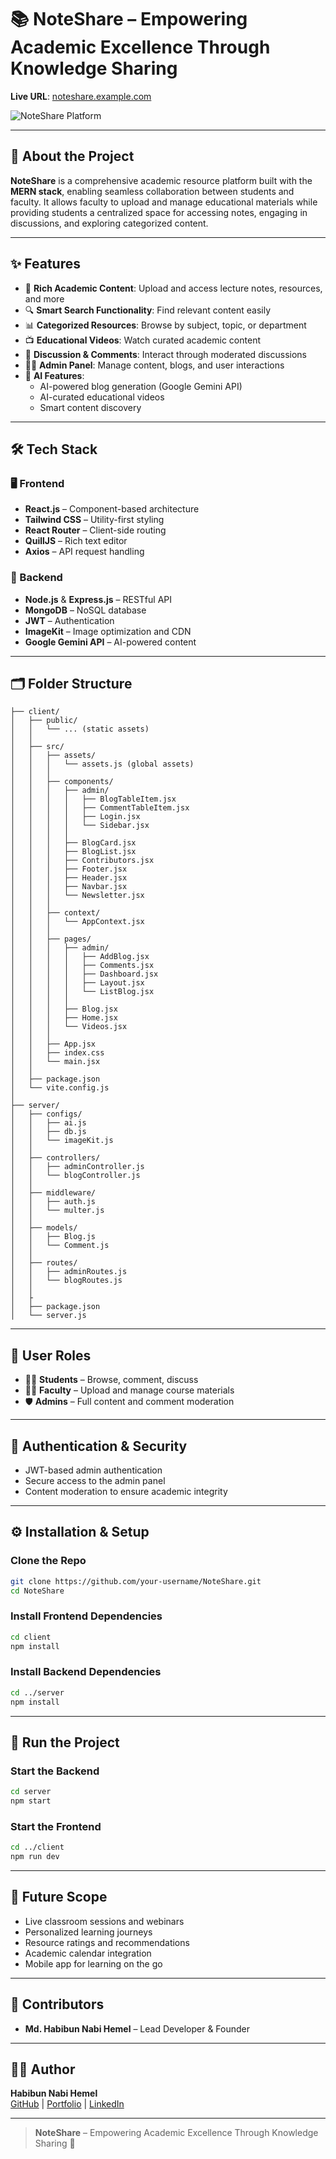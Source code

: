 # 📚 NoteShare – Empowering Academic Excellence Through Knowledge Sharing

**Live URL**: [noteshare.example.com](https://noteshare.example.com)

![NoteShare Platform](https://noteshare.example.com/preview.png)

---

## 🚀 About the Project

**NoteShare** is a comprehensive academic resource platform built with the **MERN stack**, enabling seamless collaboration between students and faculty. It allows faculty to upload and manage educational materials while providing students a centralized space for accessing notes, engaging in discussions, and exploring categorized content.

---

## ✨ Features

- 📝 **Rich Academic Content**: Upload and access lecture notes, resources, and more  
- 🔍 **Smart Search Functionality**: Find relevant content easily  
- 📊 **Categorized Resources**: Browse by subject, topic, or department  
- 📺 **Educational Videos**: Watch curated academic content  
- 💬 **Discussion & Comments**: Interact through moderated discussions  
- 👨‍🏫 **Admin Panel**: Manage content, blogs, and user interactions  
- 🤖 **AI Features**:  
  - AI-powered blog generation (Google Gemini API)  
  - AI-curated educational videos  
  - Smart content discovery  

---

## 🛠️ Tech Stack

### 🖥️ Frontend

- **React.js** – Component-based architecture  
- **Tailwind CSS** – Utility-first styling  
- **React Router** – Client-side routing  
- **QuillJS** – Rich text editor  
- **Axios** – API request handling  

### 🔧 Backend

- **Node.js** & **Express.js** – RESTful API  
- **MongoDB** – NoSQL database  
- **JWT** – Authentication  
- **ImageKit** – Image optimization and CDN  
- **Google Gemini API** – AI-powered content  

---

## 🗂️ Folder Structure

```
├── client/
│   ├── public/
│   │   └── ... (static assets)
│   │
│   ├── src/
│   │   ├── assets/
│   │   │   └── assets.js (global assets)
│   │   │
│   │   ├── components/
│   │   │   ├── admin/
│   │   │   │   ├── BlogTableItem.jsx
│   │   │   │   ├── CommentTableItem.jsx
│   │   │   │   ├── Login.jsx
│   │   │   │   └── Sidebar.jsx
│   │   │   │
│   │   │   ├── BlogCard.jsx
│   │   │   ├── BlogList.jsx
│   │   │   ├── Contributors.jsx
│   │   │   ├── Footer.jsx
│   │   │   ├── Header.jsx
│   │   │   ├── Navbar.jsx
│   │   │   └── Newsletter.jsx
│   │   │
│   │   ├── context/
│   │   │   └── AppContext.jsx
│   │   │
│   │   ├── pages/
│   │   │   ├── admin/
│   │   │   │   ├── AddBlog.jsx
│   │   │   │   ├── Comments.jsx
│   │   │   │   ├── Dashboard.jsx
│   │   │   │   ├── Layout.jsx
│   │   │   │   └── ListBlog.jsx
│   │   │   │
│   │   │   ├── Blog.jsx
│   │   │   ├── Home.jsx
│   │   │   └── Videos.jsx
│   │   │
│   │   ├── App.jsx
│   │   ├── index.css
│   │   └── main.jsx
│   │
│   ├── package.json
│   └── vite.config.js
│
├── server/
│   ├── configs/
│   │   ├── ai.js
│   │   ├── db.js
│   │   └── imageKit.js
│   │
│   ├── controllers/
│   │   ├── adminController.js
│   │   └── blogController.js
│   │
│   ├── middleware/
│   │   ├── auth.js
│   │   └── multer.js
│   │
│   ├── models/
│   │   ├── Blog.js
│   │   └── Comment.js
│   │
│   ├── routes/
│   │   ├── adminRoutes.js
│   │   └── blogRoutes.js
│   │
│   ├
│   ├── package.json
│   └── server.js
```

---

## 👥 User Roles

- 👨‍🎓 **Students** – Browse, comment, discuss  
- 👩‍🏫 **Faculty** – Upload and manage course materials  
- 🛡️ **Admins** – Full content and comment moderation  

---

## 🔐 Authentication & Security

- JWT-based admin authentication  
- Secure access to the admin panel  
- Content moderation to ensure academic integrity  

---

## ⚙️ Installation & Setup

### Clone the Repo

```bash
git clone https://github.com/your-username/NoteShare.git
cd NoteShare
```

### Install Frontend Dependencies

```bash
cd client
npm install
```

### Install Backend Dependencies

```bash
cd ../server
npm install
```

---

## 🚀 Run the Project

### Start the Backend

```bash
cd server
npm start
```

### Start the Frontend

```bash
cd ../client
npm run dev
```

---

## 🌱 Future Scope

- Live classroom sessions and webinars  
- Personalized learning journeys  
- Resource ratings and recommendations  
- Academic calendar integration  
- Mobile app for learning on the go  

---

## 🙌 Contributors

- **Md. Habibun Nabi Hemel** – Lead Developer & Founder  


---

## 👨‍💻 Author

**Habibun Nabi Hemel**  
[GitHub](https://github.com/your-username) | [Portfolio](https://hemel-portfolio.vercel.app/) | [LinkedIn](https://www.linkedin.com/in/habibun-nabi-hemel/)

---

> **NoteShare** – Empowering Academic Excellence Through Knowledge Sharing 🚀
